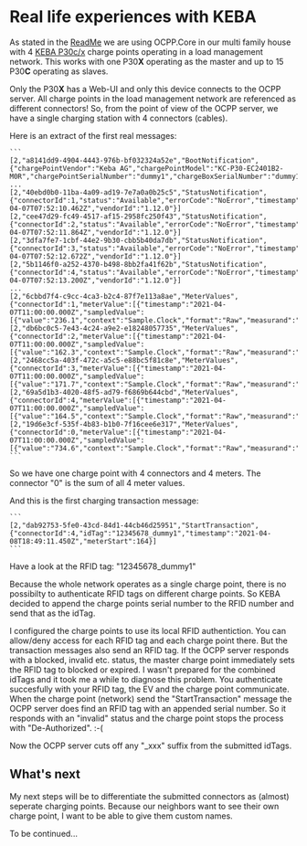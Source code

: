 # Real life experiences with KEBA

As stated in the [ReadMe](README.md) we are using OCPP.Core in our multi family house with 4 [KEBA P30c/x](https://www.keba.com/de/emobility/products/c-series/c-serie)
charge points operating in a load management network. This works with one P30**X** operating as the master and up to 15 P30**C** operating as slaves. 

Only the P30**X** has a Web-UI and only this device connects to the OCPP server. All charge points in the load management network are referenced as different connectors!
So, from the point of view of the OCPP server, we have a single charging station with 4 connectors (cables).

Here is an extract of the first real messages:

	```
	[2,"a8141dd9-4904-4443-976b-bf032324a52e","BootNotification",{"chargePointVendor":"Keba AG","chargePointModel":"KC-P30-EC2401B2-M0R","chargePointSerialNumber":"dummy1","chargeBoxSerialNumber":"dummy1","firmwareVersion":"1.12.0"}]
	...
	[2,"40ebd0b0-11ba-4a09-ad19-7e7a0a0b25c5","StatusNotification",{"connectorId":1,"status":"Available","errorCode":"NoError","timestamp":"2021-04-07T07:52:10.462Z","vendorId":"1.12.0"}]
	[2,"cee47d29-fc49-4517-af15-2958fc250f43","StatusNotification",{"connectorId":2,"status":"Available","errorCode":"NoError","timestamp":"2021-04-07T07:52:11.864Z","vendorId":"1.12.0"}]
	[2,"3dfa7fe7-1cbf-44e2-9b30-cbb5b40da7db","StatusNotification",{"connectorId":3,"status":"Available","errorCode":"NoError","timestamp":"2021-04-07T07:52:12.672Z","vendorId":"1.12.0"}]	
	[2,"5b1146f0-a252-4370-b498-8bb2fa41f62b","StatusNotification",{"connectorId":4,"status":"Available","errorCode":"NoError","timestamp":"2021-04-07T07:52:13.200Z","vendorId":"1.12.0"}]
	...
	[2,"6cbbd7f4-c9cc-4ca3-b2c4-87f7e113a8ae","MeterValues",{"connectorId":1,"meterValue":[{"timestamp":"2021-04-07T11:00:00.000Z","sampledValue":[{"value":"236.1","context":"Sample.Clock","format":"Raw","measurand":"Energy.Active.Import.Register","location":"Outlet","unit":"Wh"}]}]}]
	[2,"db6bc0c5-7e43-4c24-a9e2-e18248057735","MeterValues",{"connectorId":2,"meterValue":[{"timestamp":"2021-04-07T11:00:00.000Z","sampledValue":[{"value":"162.3","context":"Sample.Clock","format":"Raw","measurand":"Energy.Active.Import.Register","location":"Outlet","unit":"Wh"}]}]}]
	[2,"2468cc5a-403f-472c-a5c5-e88bc5f81c8e","MeterValues",{"connectorId":3,"meterValue":[{"timestamp":"2021-04-07T11:00:00.000Z","sampledValue":[{"value":"171.7","context":"Sample.Clock","format":"Raw","measurand":"Energy.Active.Import.Register","location":"Outlet","unit":"Wh"}]}]}]
	[2,"69a5d1b3-4020-48f5-ad79-f6869b644cbd","MeterValues",{"connectorId":4,"meterValue":[{"timestamp":"2021-04-07T11:00:00.000Z","sampledValue":[{"value":"164.5","context":"Sample.Clock","format":"Raw","measurand":"Energy.Active.Import.Register","location":"Outlet","unit":"Wh"}]}]}]
	[2,"19d6e3cf-535f-4b83-b1b0-7f16cee6e317","MeterValues",{"connectorId":0,"meterValue":[{"timestamp":"2021-04-07T11:00:00.000Z","sampledValue":[{"value":"734.6","context":"Sample.Clock","format":"Raw","measurand":"Energy.Active.Import.Register","location":"Outlet","unit":"Wh"}]}]}]
	```

So we have one charge point with 4 connectors and 4 meters. The connector "0" is the sum of all 4 meter values.


And this is the first charging transaction message:

	```
	[2,"dab92753-5fe0-43cd-84d1-44cb46d25951","StartTransaction",{"connectorId":4,"idTag":"12345678_dummy1","timestamp":"2021-04-08T18:49:11.450Z","meterStart":164}]
	```

Have a look at the RFID tag: "12345678_dummy1"

Because the whole network operates as a single charge point, there is no possibilty to authenticate RFID tags on different charge points.
So KEBA decided to append the charge points serial number to the RFID number and send that as the idTag.

I configured the charge points to use its local RFID authentiction. You can allow/deny access for each RFID tag and each charge point there.
But the transaction messages also send an RFID tag. If the OCPP server responds with a blocked, invalid etc. status, the master charge point immediately sets the RFID tag to blocked or expired.
I wasn't prepared for the combined idTags and it took me a while to diagnose this problem. You authenticate succesfully with your RFID tag, the EV and the charge point communicate.
When the charge point (network) send the "StartTransaction" message the OCPP server does find an RFID tag with an appended serial number.
So it responds with an "invalid" status and the charge point stops the process with "De-Authorized". :-(

Now the OCPP server cuts off any "_xxx" suffix from the submitted idTags.


## What's next
My next steps will be to differentiate the submitted connectors as (almost) seperate charging points.
Because our neighbors want to see their own charge point, I want to be able to give them custom names.


To be continued...

